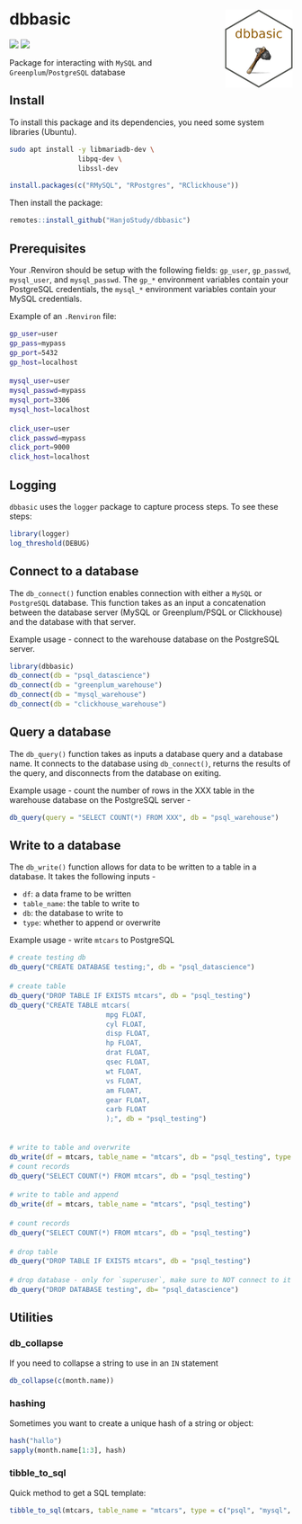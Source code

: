 
# dbbasic <img src="man/figures/logo.png" align="right" alt="" width="120" />

[![](https://img.shields.io/badge/lifecycle-stable-green.svg)](https://www.tidyverse.org/lifecycle/#experimental)
[![](https://img.shields.io/github/last-commit/Stellenbosch-Econometrics/sarbR.svg)](https://github.com/HanjoStudy/dbbasic/commits/master)

Package for interacting with `MySQL` and `Greenplum`/`PostgreSQL`
database

## Install

To install this package and its dependencies, you need some system
libraries (Ubuntu).

``` bash
sudo apt install -y libmariadb-dev \
                 libpq-dev \
                 libssl-dev
```

``` r
install.packages(c("RMySQL", "RPostgres", "RClickhouse"))
```

Then install the package:

``` r
remotes::install_github("HanjoStudy/dbbasic")
```

## Prerequisites

Your .Renviron should be setup with the following fields: `gp_user`,
`gp_passwd`, `mysql_user`, and `mysql_passwd`. The `gp_*` environment
variables contain your PostgreSQL credentials, the `mysql_*` environment
variables contain your MySQL credentials.

Example of an `.Renviron` file:

``` bash
gp_user=user
gp_pass=mypass
gp_port=5432
gp_host=localhost

mysql_user=user
mysql_passwd=mypass
mysql_port=3306
mysql_host=localhost

click_user=user
click_passwd=mypass
click_port=9000
click_host=localhost
```

## Logging

`dbbasic` uses the `logger` package to capture process steps. To see
these steps:

``` r
library(logger)
log_threshold(DEBUG)
```

## Connect to a database

The `db_connect()` function enables connection with either a `MySQL` or
`PostgreSQL` database. This function takes as an input a concatenation
between the database server (MySQL or Greenplum/PSQL or Clickhouse) and
the database with that server.

Example usage - connect to the warehouse database on the PostgreSQL
server.

``` r
library(dbbasic)
db_connect(db = "psql_datascience")
db_connect(db = "greenplum_warehouse")
db_connect(db = "mysql_warehouse")
db_connect(db = "clickhouse_warehouse")
```

## Query a database

The `db_query()` function takes as inputs a database query and a
database name. It connects to the database using `db_connect()`, returns
the results of the query, and disconnects from the database on exiting.

Example usage - count the number of rows in the XXX table in the
warehouse database on the PostgreSQL server -

``` r
db_query(query = "SELECT COUNT(*) FROM XXX", db = "psql_warehouse")
```

## Write to a database

The `db_write()` function allows for data to be written to a table in a
database. It takes the following inputs -

- `df`: a data frame to be written
- `table_name`: the table to write to
- `db`: the database to write to
- `type`: whether to append or overwrite

Example usage - write `mtcars` to PostgreSQL

``` r
# create testing db
db_query("CREATE DATABASE testing;", db = "psql_datascience")

# create table
db_query("DROP TABLE IF EXISTS mtcars", db = "psql_testing")
db_query("CREATE TABLE mtcars(
                        mpg FLOAT,
                        cyl FLOAT,
                        disp FLOAT,
                        hp FLOAT,
                        drat FLOAT,
                        qsec FLOAT,
                        wt FLOAT,
                        vs FLOAT,
                        am FLOAT,
                        gear FLOAT,
                        carb FLOAT
                        );", db = "psql_testing")


# write to table and overwrite
db_write(df = mtcars, table_name = "mtcars", db = "psql_testing", type = "overwrite")
# count records
db_query("SELECT COUNT(*) FROM mtcars", db = "psql_testing")

# write to table and append
db_write(df = mtcars, table_name = "mtcars", "psql_testing")

# count records
db_query("SELECT COUNT(*) FROM mtcars", db = "psql_testing")

# drop table
db_query("DROP TABLE IF EXISTS mtcars", db = "psql_testing")

# drop database - only for `superuser`, make sure to NOT connect to it before dropping
db_query("DROP DATABASE testing", db= "psql_datascience")
```

## Utilities

### db_collapse

If you need to collapse a string to use in an `IN` statement

``` r
db_collapse(c(month.name))
```

### hashing

Sometimes you want to create a unique hash of a string or object:

``` r
hash("hallo")
sapply(month.name[1:3], hash)
```

### tibble_to_sql

Quick method to get a SQL template:

``` r
tibble_to_sql(mtcars, table_name = "mtcars", type = c("psql", "mysql", "clickhouse")[1])
```
